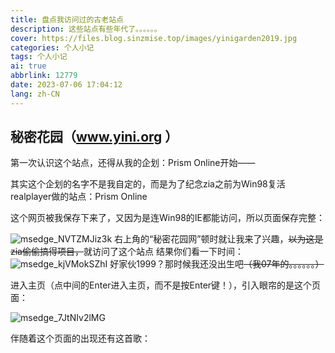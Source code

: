 ```yaml
---
title: 盘点我访问过的古老站点
description: 这些站点有些年代了。。。。。。
cover: https://files.blog.sinzmise.top/images/yinigarden2019.jpg
categories: 个人小记
tags: 个人小记
ai: true
abbrlink: 12779
date: 2023-07-06 17:04:12
lang: zh-CN
---
```

## 秘密花园（www.yini.org ）

第一次认识这个站点，还得从我的企划：Prism Online开始——

其实这个企划的名字不是我自定的，而是为了纪念zia之前为Win98复活realplayer做的站点：Prism Online

这个网页被我保存下来了，又因为是连Win98的IE都能访问，所以页面保存完整：

![msedge_NVTZMJiz3k](https://jsd.cdn.storisinz.site/gh/SinzMise/picx-images-hosting@master/20230706/msedge_NVTZMJiz3k.3fvqvt9mj420.png)
右上角的“秘密花园网”顿时就让我来了兴趣，~~以为这是zia偷偷搞得项目，~~就访问了这个站点
结果你们看一下时间：
![msedge_kjVMokSZhI](https://jsd.cdn.storisinz.site/gh/SinzMise/picx-images-hosting@master/20230706/msedge_kjVMokSZhI.ur8solbr9c0.webp)
好家伙1999？那时候我还没出生吧~~（我07年的。。。。。。）~~

进入主页（点中间的Enter进入主页，而不是按Enter键！），引入眼帘的是这个页面：

![msedge_7JtNIv2lMG](https://jsd.cdn.storisinz.site/gh/SinzMise/picx-images-hosting@master/20230706/msedge_7JtNIv2lMG.756hl2fhf940.webp)

伴随着这个页面的出现还有这首歌：

<Audio src="https://files.blog.sinzmise.top/mp3/love.mp3" />

这首歌是Song from a secret garden的钢琴版

歌曲的出现，不仅给站点带来了一丝神秘感，还奇妙地契合“秘密花园”这个名字

~~（虽然这个版本我不喜欢听，我更喜欢听原版的，原版更有意境）~~

下面说一下在这个花园里我喜欢的背景音乐（管理者貌似给很多页面设置了独立的背景音乐）

1.[秘密花园历史博物馆页面](http://www.yini.org/museum/museum.htm)

<Audio src="https://files.blog.sinzmise.top/mp3/SAYGOODBYE.mp3" />

这个音乐我查了很久都查不到结果（甚至听歌识别都没有识别到），有谁知道的跟我说一下

2.[秘密花园更新记录页面](http://www.yini.org/news/news.htm)

<Audio src="https://files.blog.sinzmise.top/mp3/hgtc.mp3" />

“亲爱的旅人啊”的童声版（冷知识：“亲爱的旅人啊”是always with me的中文填词版，就是为了表达对《千与千寻》的喜爱）

3.[秘密花园少女漫画页面](http://www.yini.org/girl/index.htm)

<Audio src="https://files.blog.sinzmise.top/mp3/xindong.mp3" />

这个音乐我查了很久也查不到结果（听歌识别也没有识别到），有谁知道的跟我说一下

4.[秘密花园欧美动画介绍————愤怒的小鸟](http://www.yini.org/girl/tv/index2.htm)

<Audio src="https://files.blog.sinzmise.top/mp3/angry.mp3" />

愤怒的小鸟主题曲吉他版（这个旋律。。。。。。爷青回）

5.[秘密花园中国动画介绍————大鱼海棠](http://www.yini.org/girl/tv/index3.htm)

<Audio src="https://files.blog.sinzmise.top/mp3/dayu.mp3" />

周深的《大鱼》（没什么多说的，就算是放在2023年都很好听）

5.[秘密花园中国动画介绍————喜羊羊与灰太狼](http://www.yini.org/girl/tv/index3.htm)

<Audio src="https://files.blog.sinzmise.top/mp3/yang.mp3" />

喜灰原始世界历险记的主题曲——李紫昕的《知己》（这个主题曲也成为我看喜灰以来最熟悉的主题曲）

6.[秘密花园游戏图片————仙剑四（1）](http://www.yini.org/girl/games/index.htm)

<Audio src="https://files.blog.sinzmise.top/mp3/xianjian1.mp3" />

仙剑4主题曲——回梦游仙（这首歌我好像在哪听过。。。。。。等会我父亲好像玩过这游戏，怪不得那么熟悉）

7.[秘密花园游戏图片————仙剑四（2）](http://www.yini.org/girl/games/index.htm)

<Audio src="https://files.blog.sinzmise.top/mp3/xj4.mp3" />

回梦游仙（心然版，是仙剑4主题曲的填词版）

## 月光软件（www.moon-soft.com ）

1997年开设的站点，这里面是下载php、asp、jsp等源码

~~（虽然收集的源码没有a5下载那么多，但考虑到a5下载是2009年创办的，所以。。。。。。）~~

这个没有太多介绍的
## sickbaby（www.sickbaby.org ）
这个是我偶然在知乎上找到的

目前我找到的资料：

“暗地病孩子”是一个纯文学论坛，由《萌芽》写手路内、七月人等共同创办于1998年6月6日。当年这个网站的影响之大，据说大到“影响了一代人”。到底有没有这么厉害咱也不知道，毕竟这个网站火的时候阿广还没认识多少个字。

“暗地病孩子”的网页风格阴暗晦涩，黑底白字看得人眼睛发酸。

该网站是那个时代文青的精神家园，安妮宝贝、小饭、张悦然、周嘉宁、苏德等青年作家都曾在这个论坛发表过文章。

“暗地病孩子”的用户大多是中学生以及大学生，他们以“病孩子”自居，在这里分享自己的文字、摄影、音乐、画，跟来自全国各地的“病孩子”一起聊天。虽然分享者众多，但网站收录的文艺作品都统一保持着颓废阴郁的风格。

多年以后，这些病孩子都成家立业了，偶尔当他们记起当年在“暗地病孩子”上认识的某个网友，还会在群里问当年那个“孩子”怎么样了。

## 达也小站（http://www.touchcn.com/index_tkm.asp ）

这个好像是一个动漫站点

目前已经无法注册，原因：
![msedge_GFKmRzRmyk](https://jsd.cdn.storisinz.site/gh/SinzMise/picx-images-hosting@master/20230706/msedge_GFKmRzRmyk.1k4lh0b8hlfk.webp)

## 阿江守候（www.ajiang.net ）
这个也是在知乎上找到的

我感觉这个站长是个大佬，他的作品有很多，甚至51la也是他做的

这个站点不仅发布者他的动态，甚至有[“校园文学”](http://www.ajiang.net/wenxue.htm)

（要不然怎么是“高校文学爱好者的乐园”呢，不过目前暂不接受投稿了，但留言板还在更新）

## 偏执狂金属网（www.paranoidmetal.com ）
重金属音乐爱好者的站点，没什么好说的

## 机动展示联盟MSL中国（cnmsl.net ）
（请勿理解成那个cnmsl，这个网站全称是China Mobile Suit League，是CN-MSL，不是那个cnmsl。。。。。。）

没想到1999年就有人围绕机械和高达搭建了同人站（这好像不算同人站吧），只能说国内高达能吸引那么多人有他们的一份功劳

还有很多站点就不再说了，再说下去空间不够了
